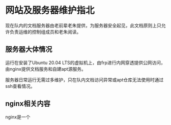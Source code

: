 # 网站及服务器维护指北

现在队内的文档服务器由老前辈老朱提供，为服务器安全起见，此文档原则上只允许负责运维的控制组成员和老朱阅读。

## 服务器大体情况

运行在安装了Ubuntu 20.04 LTS的虚拟机上，由frp进行内网穿透提供公网访问，由nginx提供文档服务和自建apt源服务。

服务器日常运行无需过多维护，只在队内文档访问异常或apt仓库无法使用时通过ssh查看情况。

## nginx相关内容

nginx是一个